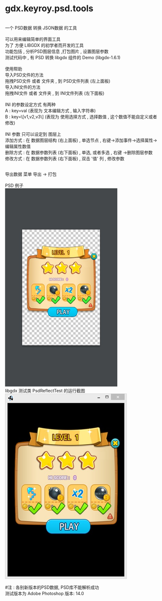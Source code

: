 ﻿# gdx.keyroy.psd.tools
</br>
一个 PSD数据 转换 JSON数据 的工具 </br>
</br>
可以用来编辑简单的界面工具 </br>
为了 方便 LIBGDX 的初学者而开发的工具</br>
功能包括 , 分析PSD图层信息 ,打包图片 , 设置图层参数</br>
测试代码中 , 有 PSD 转换 libgdx 组件的 Demo (libgdx-1.6.1)</br>
</br>
使用帮助 </br>
导入PSD文件的方法 </br>
拖拽PSD文件 或者 文件夹 , 到 PSD文件列表 (左上面板)</br>
导入INI文件的方法 </br>
拖拽INI文件 或者 文件夹 , 到 INI文件列表 (左下面板)</br>
</br>
INI 的参数设定方式 有两种</br>
A : key=val (表现为 文本编辑方式 , 输入字符串)</br>
B : key=\[v1,v2,v3\] (表现为 使用选择方式 , 选择数值 , 这个数值不能自定义或者修改)</br>
</br>
INI 参数 只可以设定到 图层上 </br>
添加方式 : 在 数据图层结构 (右上面板) , 单选节点 , 右键->添加事件->选择属性->编辑属性数值</br>
删除方式 : 在 数据参数列表 (右下面板) , 单选, 或者多选 , 右键 ->删除图层参数</br>
修改方式 : 在 数据参数列表 (右下面板) , 双击 '值' 列 , 修改参数</br>
</br>

导出数据 菜单 导出 -> 打包 </br>
</br>
PSD 例子 </br>
![](https://github.com/keyroyx/resource.keyroy.screenshot/blob/master/resource.keyroy.screenshot/psd.jpg)
</br>
libgdx 测试类 PsdReflectTest 的运行截图 </br>
![](https://github.com/keyroyx/resource.keyroy.screenshot/blob/master/resource.keyroy.screenshot/gdx.jpg)

#注 : 各别新版本的PSD数据, PSD库不能解析成功 <br>测试版本为 Adobe Photoshop 版本: 14.0
